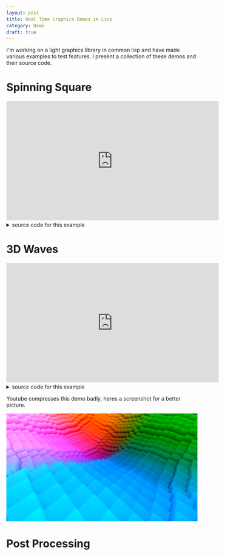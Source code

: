 ```yaml
---
layout: post
title: Real Time Graphics Demos in Lisp
category: Demo
draft: true
---
```


I'm working on a light graphics library in common lisp and have made 
various examples to test features. 
I present a collection of these demos and their source code.

<!-- more -->


# Spinning Square

<iframe width="560" height="315" src="https://www.youtube.com/embed/2GTn9IAMN3k?si=BMVG5k4tusJUWiXD" title="YouTube video player" frameborder="0" allow="accelerometer; autoplay; clipboard-write; encrypted-media; gyroscope; picture-in-picture; web-share" referrerpolicy="strict-origin-when-cross-origin" allowfullscreen></iframe>

<details>
<summary> source code for this example </summary>
<pre class="highlight"> <code>
(in-package :gficl-examples.quad-spin)

(defparameter *samples* 1)

(defparameter *fb-attachments*
  (list (gficl:make-attachment-description :color-attachment0)
	(gficl:make-attachment-description :depth-stencil-attachment)))
(defparameter *fb* nil)

;; shader
(defparameter *shader* nil)
;; shader input
(defparameter *vertex-format*
  (gficl:make-vertex-form
   (list (gficl:make-vertex-slot 2 :float)
	 (gficl:make-vertex-slot 2 :float))))
;; shader code
(defparameter *vert-shader*
  "#version 330
layout (location = 0) in vec2 vertex;
layout (location = 1) in vec2 inTexCoords;

out vec2 TexCoords;

uniform mat4 model;
uniform mat4 projection;

void main() {
    TexCoords = inTexCoords;
    gl_Position = projection * model * vec4(vertex, 0, 1);
}")
(defparameter *frag-shader*
  "#version 330

in vec2 TexCoords;
out vec4 colour;

uniform sampler2D tex;

void main() {
  colour = texture(tex, TexCoords);
}")
;; shader data
(defparameter *projection* nil)

;; object data
(defparameter *quad* nil)

(defparameter *tex* nil)
(defparameter *model* nil)
(defparameter *rot* nil)

(defparameter *bg-tex* nil)
(defparameter *bg-model* nil)

(defun setup ()
  (setf *shader* (gficl:make-shader *vert-shader* *frag-shader*))
  (gl:clear-color 0 0 0 0)
  (setf *samples* (min 16 (gl:get-integer :max-samples)))
  (if (> *samples* 1) (gl:enable :multisample))
  (setf *fb* nil)
  
  (resize (gficl:window-width) (gficl:window-height))
  (gl:enable :depth-test)
  
  (setf *quad*
	(gficl:make-vertex-data
	 *vertex-format*
	 '(((0 0) (0 0))
	   ((1 0) (1 0))
	   ((1 1) (1 1))
	   ((0 1) (0 1)))
	 '(0 3 2 2 1 0)))
  (setf *tex*
	(gficl:make-texture-with-fn
	 10 10
	 #'(lambda (x y) (list (floor (* 255 (/ x 10))) (floor (* 255 (/ y 10))) 255 255))))
  (setf *bg-tex*
	(gficl:make-texture-with-fn
	 1000 1000
	 #'(lambda (x y)
	     (list (floor (* 200 (abs (sin (* x 0.002))))) (floor (* 200 (abs (cos (* y 0.002)))))
		   200 255))))
  
  (setf *model* (gficl:make-matrix))
  (setf *rot* 0))

(defun resize (w h)
  (if *fb* (gficl:delete-gl *fb*))
  (setf *fb* (gficl:make-framebuffer *fb-attachments* w h *samples*))
  (setf *bg-model* (gficl:scale-matrix (list w h 1)))
  (setf *projection* (gficl:screen-orthographic-matrix
    (gficl:window-width) (gficl:window-height))))

(defun cleanup ()
  (gficl:delete-gl *tex*)
  (gficl:delete-gl *bg-tex*)
  (gficl:delete-gl *shader*)
  (if *fb* (gficl:delete-gl *fb*))
  (gficl:delete-gl *quad*))

(defun render ()
  (gficl:with-render   
   (gficl:bind-gl *fb*)
   (gl:clear :color-buffer :depth-buffer)
   
   (gficl:bind-gl *shader*)
   (gl:active-texture :texture0)
   (gficl:bind-matrix *shader* "projection" *projection*)
   (gficl:bind-matrix *shader* "model" *model*)
   (gficl:bind-gl *tex*)
   (gficl:draw-vertex-data *quad*)
   (gficl:bind-matrix *shader* "model" *bg-model*)
   (gficl:bind-gl *bg-tex*)
   (gficl:draw-vertex-data *quad*)

   (gficl:blit-framebuffers *fb* 0 (gficl:window-width) (gficl:window-height))))

(defun update ()
  (gficl:with-update (dt)
    (if (gficl:key-pressed :escape) (glfw:set-window-should-close))		     
    (if (gficl:key-pressed :f) (gficl:toggle-fullscreen))
    (setf *rot* (+ *rot* (* dt 1)))
    (setf *model*
	  (let* ((w (gficl:window-width))
		 (h (gficl:window-height))
		 (size (* 0.7 (min w h)))
		 (half (/ size 2)))
	    (gficl:*mat
	     (gficl:translation-matrix (list (- (/ w 2) half) (- (/ h 2) half) 0.1))
	     (gficl:translation-matrix (list half half 0))
	     (gficl:2d-rotation-matrix *rot*)
	     (gficl:translation-matrix (list (- half) (- half) 0))
	     (gficl:scale-matrix (list size size 1)))))))

(defun run ()
  (gficl:with-window
   (:title "spinning quad" :width 500 :height 500 :resize-callback #'resize)
   (setup)
    (loop until (gficl:closed-p)
	  do (update)
	  do (render))
    (cleanup)))
</code></pre></details>

# 3D Waves

<iframe width="560" height="315" src="https://www.youtube.com/embed/TmYnBcqdzwE?si=AMYwcXk7-Oaje-jX" title="YouTube video player" frameborder="0" allow="accelerometer; autoplay; clipboard-write; encrypted-media; gyroscope; picture-in-picture; web-share" referrerpolicy="strict-origin-when-cross-origin" allowfullscreen></iframe>

<details>
<summary> source code for this example </summary>
<pre class="highlight"> <code>
(in-package :gficl-examples.cube-wave)

(defparameter *cube-data*
  (list :verts
	'(((-1 -1 -1))
	  ((-1 -1  1))
	  ((-1  1 -1))
	  ((-1  1  1))
	  (( 1 -1 -1))
	  (( 1 -1  1))
	  (( 1  1 -1))
	  (( 1  1  1)))
	:indices
	'(2 1 0 1 2 3
	  4 5 6 7 6 5
	  0 1 4 5 4 1
	  6 3 2 3 6 7
	  4 2 0 2 4 6
	  1 3 5 7 5 3)))

(defparameter *main-vert-code*
  "#version 330
layout (location = 0) in vec3 vertex;

out vec3 pos;
out vec3 localpos;

uniform mat4 model;
uniform mat4 view;
uniform mat4 projection;

uniform int dim;
uniform float time;

float height(float x, float y) {
 return 0.4*length(vec3(x, 0, y))
      + 0.4*cos(4*time + (x * 0.7))
      + 0.4*sin(4*time + (y * 0.7)) 
      + 1*sin(1*time + (x * 0.3))
      + 3*sin(0.4*time + (x * 0.1))
      + 3*cos(0.4*time + (y * 0.1))
      - 14;
}

void main() {
 localpos = vec3(model * vec4(vertex, 1));
 int x = 2 * (gl_InstanceID / dim) - dim;
 int y = 2 * (gl_InstanceID % dim) - dim;
 pos = vec3(x, height(x, y), y) + localpos;
 gl_Position = projection * view * vec4(pos, 1);}")

(defparameter *main-frag-code*
  "#version 330
in vec3 pos;
in vec3 localpos;
out vec4 colour;

void main() {
  colour = vec4(localpos.y * 0.2 - 0.45);
  colour += vec4(sin(0.05*pos.x), 2*sin(0.02*pos.y), sin(0.05*pos.z), 1);
  colour *= sinh(localpos.x - localpos.z)*0.04 + 1;}")

(defparameter *cube* nil)
(defparameter *fb* nil)
(defparameter *main-shader* nil)

(defparameter *view* nil)

;; camera
(defparameter *forward* nil)
(defparameter *position* nil)
(defparameter *target* nil)
(defparameter *world-up* nil)

(defparameter *time* nil)
(defparameter *cubes-dim* nil)

(defun setup ()
  (setf *cube* (gficl:make-vertex-data
		(gficl:make-vertex-form (list (gficl:make-vertex-slot 3 :float)))
		(getf *cube-data* :verts) (getf *cube-data* :indices)))
  (setf *main-shader* (gficl:make-shader *main-vert-code* *main-frag-code*))
  (setf *cubes-dim* 50)
  (gficl:bind-gl *main-shader*)
  (gl:uniformi (gficl:shader-loc *main-shader* "dim") *cubes-dim*)
  (gficl:bind-matrix *main-shader* "model" (gficl:scale-matrix '(1 5 1)))
  
  (setf *fb* nil)
  (resize (gficl:window-width) (gficl:window-height))
  (setf *view* (gficl:make-matrix))

  (setf *world-up* (gficl:make-vec '(0 1 0)))
  (setf *position* (gficl:make-vec'(20 14 20)))
  (setf *target* (gficl:make-vec '(0 -20 0)))
  (setf *time* 0)
  (update-view 0)
  (gl:enable :cull-face :depth-test :multisample))

(defun resize (w h)
  (gficl:bind-gl *main-shader*)
  (gficl:bind-matrix *main-shader* "projection"
    (gficl::screen-perspective-matrix w h (* pi 0.4) 0.1))
  (if *fb* (gficl:delete-gl *fb*))
  (setf *fb* (gficl:make-framebuffer
	      (list (gficl:make-attachment-description :color-attachment0)
		    (gficl:make-attachment-description :depth-stencil-attachment))
	      w h (min 4 (gl:get-integer :max-samples)))))

(defun cleanup ()
  (gficl:delete-gl *cube*)
  (gficl:delete-gl *main-shader*)
  (gficl:delete-gl *fb*))

(defun update-view (dt)
  (setf *position*
	(gficl:quat-conjugate-vec (gficl:make-unit-quat (* 0.1 dt) *world-up*) *position*))
  (setf *forward* (gficl:-vec *target* *position*))
  (setf *view* (gficl::view-matrix *position* *forward* *world-up*)))

(defun update ()
  (gficl:with-update (dt)
    (setf *time* (+ *time* dt))
    
    (gficl:map-keys-pressed
     ((:escape (glfw:set-window-should-close))
      (:f (gficl:toggle-fullscreen))))
    
    (gficl:map-keys-down
     ((:up (setf *position*   (gficl:+vec *position* (gficl:*vec (*  0.2 dt) *forward*))))	
      (:down (setf *position* (gficl:+vec *position* (gficl:*vec (* -0.2 dt) *forward*))))
      (:space
       (setf *position*
	     (gficl:+vec *position*
			 (gficl:*vec (* 0.3 dt (gficl:magnitude *forward*)) *world-up*))))
      (:left-shift
       (setf *position*
	     (gficl:+vec *position*
			 (gficl:*vec (* -0.3 dt (gficl:magnitude *forward*)) *world-up*))))))      
    (update-view dt)))

(defun draw ()
  (gficl:with-render
   (gficl:bind-gl *fb*)
   (gl:clear :color-buffer :depth-buffer)
   (gficl:bind-gl *main-shader*)
   (gficl:bind-matrix *main-shader* "view" *view*)
   (gl:uniformf (gficl:shader-loc *main-shader* "time") *time*)
   (gficl:draw-vertex-data *cube* :instances (* *cubes-dim* *cubes-dim*))
   (gficl:blit-framebuffers *fb* 0 (gficl:window-width) (gficl:window-height))))

(defun run ()
  (gficl:with-window
   (:title "cube-waves" :width 600 :height 400 :resize-callback #'resize)
   (setup)
   (loop until (gficl:closed-p)
	 do (update)
	 do (draw))
   (cleanup)))
</code></pre></details>

Youtube compresses this demo badly, 
heres a screenshot for a better picture.

![cube wave screenshot](/assets/img/posts/gficl-demos/cube-wave.png)

# Post Processing
